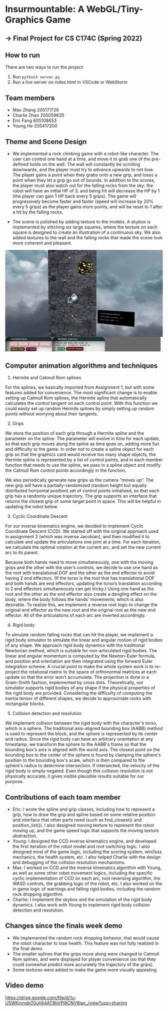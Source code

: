 # Insurmountable: A WebGL/Tiny-Graphics Game
## -> Final Project for CS C174C (Spring 2022)

## How to run

There are two ways to run the project: 
1. Run `python3 server.py`
2. Run a live server on index.html in VSCode or WebStorm

## Team members

- Max Zhang 205171726
- Charlie Zhao 205059635
- Eric Fang 605108653
- Young He 205417200

## Theme and Scene Design

- We implemented a rock climbing game with a robot-like character. The user can control one hand at a time, and move it to grab one of the pre-defined holds on the wall. The wall will constantly be scrolling downwards, and the player must try to advance upwards to not lose. The player gains a point when they grabs onto a new grip, and loses a point when they let a grip go out of bounds. In addition to the scores, the player must also watch out for the falling rocks from the sky: the robot will have an initial HP of 3, and being hit will decrease the HP by 1 (the player can gain 1 HP back every 5 grips). The game will progressively become faster and faster (speed will increase by 20% every 5 grips) as the player gains more points, and will be reset to 1 after a hit by the falling rocks.

- The scene is polished by adding texture to the models. A skybox is implemented by stitching six large squares, where the texture on each square is designed to create an illustration of a continuous sky. We also added textures to the wall and the falling rocks that made the scene look more coherent and pleasant. 

![](screenshot.png)

## Computer animation algorithms and techniques
 
1. Hermite and Catmull Rom splines

For the splines, we basically imported from Assignment 1, but with some features added for convenience. The most significant change is to enable setting up Catmull Rom splines, the Hermite spline that automatically calculates the control tangent on each control point. With this function we could easily set up random Hermite splines by simply setting up random points without worrying about their tangents.

2. Grips

We store the position of each grip through a Hermite spline and the parameter on the spline. The parameter will evolve in time for each update, so that each grip moves along the spline as time goes on, adding more fun and difficulty to the game. In order not to create a spline object for each grip so that the graphics card would receive too many shape objects, the Hermite spline is represented by a list of control points, and in each member function that needs to use the spline, we pass in a spline object and modify the Catmull Rom control points accordingly in the function.

We also periodically generate new grips as the camera “moves up”. The new grip will have a partially-randomized (random height but equally distributed horizontal position) set of control points initialized, so that each grip has a randomly unique trajectory.
The grip supports an interface that returns the closest grip of some target point in space. This will be helpful in updating the robot below.

3. Cyclic Coordinate Descent

For our inverse kinematics engine, we decided to implement Cyclic Coordinate Descent (CCD). We started off with the original approach used in assignment 2 (which was inverse Jacobian), and then modified it to calculate and update the articulations one joint at a time. For each iteration, we calculate the optimal rotation at the current arc, and set the new current arc to its parent.

Because both hands need to move simultaneously, one with the moving grips and the other with the user’s controls, we decide to use one hand as the root with translational DOF and the other as the end effector to avoid having 2 end effectors. (If the torso is the root that has translational DOF and both hands are end effectors, updating the torso’s translation according to 2 end effectors simultaneously can get tricky.) Using one hand as the root and the other as the end effector also create a dangling effect on the body, where the body follows the hands’ movements; which is also desirable. To realize this, we implement a reverse root logic to change the original end effector as the new root and the original root as the new end effector. All of the articulations of each arc are inverted accordingly.

4. Rigid body

To simulate random falling rocks that can hit the player, we implement a rigid body simulator to simulate the linear and angular motion of rigid bodies of any shape. We approach rigid body dynamics with the traditional Newtonian method, which is suitable for non-articulated rigid bodies. The linear and angular momentum is computed by the Newton-Euler formula, and position and orientation are then integrated using the forward Euler integration scheme. A crucial point to make the whole system work is to re-project the rotational matrix to the space of orthonormal matrices at each update so that the error won’t accumulate. The projection is done in a Gram-Smith fashion, implemented by cross dots. Theoretically, our simulator supports rigid bodies of any shape if the physical properties of the rigid body are provided. Considering the difficulty of computing the inertia tensor of different shapes, we decide to approximate rocks with rectangular blocks. 

5.  Collision detection and resolution

We implement collision between the rigid body with the character's torso, which is a sphere. The traditional axis-aligned bounding box (AABB) method is used to represent the block, and the sphere is represented by its center and radius. Since the rigid body can have an arbitrary orientation at any timestamp, we transform the sphere to the AABB's frame so that the bounding box's axis is aligned with the world axis. The closest point on the bounding box to the center of the sphere is found by clamping the sphere's position to the bounding box's scale, which is then compared to the sphere's radius to determine intersection. If intersected, the velocity of the rigid body is simply negated. Even though this collision resolution is not physically accurate, it gives visible plausible results suitable for our purpose. 

## Contributions of each team member
- Eric: I wrote the spline and grip classes, including how to represent a grip, how to draw the grip and spline based on some relative position and interface that other parts need (such as find_closest() and position_list()). I also designed moving texture to represent the robot moving up, and the game speed logic that supports the moving texture abstraction.
- Young: I designed the CCD inverse kinematics engine, and developed the first iteration of the robot model and root switching logic. I also designed most of the game logic, including the scoring system, win/loss mechanics, the health system, etc. I also helped Charlie with the design and debugging of the collision resolution mechanisms. 
- Max: I worked on CCD and the inverse kinematics algorithm with Young, as well as some other robot movement logics, including the specific cyclic implementation of CCD on each arc, root reversing algorithm, the WASD controls, the grabbing logic of the robot, etc. I also worked on the in game logic of warnings and falling rigid bodies, including the random rock dropping algorithm.
- Charlie:  I implement the skybox and the simulation of the rigid body dynamics. I also work with Young to implement rigid body collision detection and resolution. 
## Changes since the finals week demo
- We implemented the random rock dropping behavior, that would cause the robot character to lose health. This feature was not fully realized in the final demo. 
- The smaller splines that the grips move along were changed to Catmull Rom splines, and were displayed for player convenience (so that they could somewhat predict more accurately the trajectory of the grips).
- Some textures were added to make the game more visually appealing. 

## Video demo
https://drive.google.com/file/d/1u-U5WKmnobO0uh64AT8bVPI8CNV8jwr_/view?usp=sharing